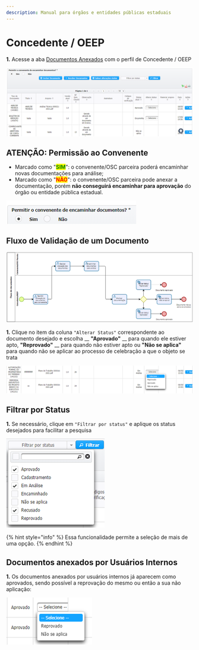 ```yaml
---
description: Manual para órgãos e entidades públicas estaduais
---
```


# Concedente / OEEP

**1.** Acesse a aba [Documentos Anexados](../aba-documentos-anexados/) com o perfil de Concedente / OEEP

![Tela da aba "Documentos Anexados"](<../../.gitbook/assets/image (592).png>)

## ATENÇÃO: Permissão ao Convenente

* Marcado como "<mark style="color:green;">**SIM**</mark>": o convenente/OSC parceira poderá encaminhar novas documentações para análise;
* Marcado como "<mark style="color:red;">**NÃO**</mark>": o convenente/OSC parceira pode anexar a documentação, porém **não conseguirá encaminhar para aprovação** do órgão ou entidade pública estadual.

![](<../../.gitbook/assets/image (671).png>)

## Fluxo de Validação de um Documento

![](<../../.gitbook/assets/image (697).png>)

**1.** Clique no item da coluna `"Alterar Status"` correspondente ao documento desejado e escolha __ **"Aprovado"** __ para quando ele estiver apto, **"Reprovado"** __ para quando não estiver apto ou **"Não se aplica"** para quando não se aplicar ao processo de celebração a que o objeto se trata

![](<../../.gitbook/assets/image (660).png>)

## Filtrar por Status

**1.** Se necessário, clique em `"Filtrar por status"` e aplique os status desejados para facilitar a pesquisa&#x20;

![](<../../.gitbook/assets/image (236).png>)

{% hint style="info" %}
Essa funcionalidade permite a seleção de mais de uma opção.
{% endhint %}

## Documentos anexados por Usuários Internos

**1.** Os documentos anexados por usuários internos já aparecem como aprovados, sendo possível a reprovação do mesmo ou então a sua não aplicação:

![](<../../.gitbook/assets/image (579).png>)

